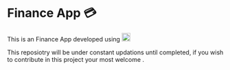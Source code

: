 <h1>Finance App 💳</h1>
This is an Finance App developed using <img src="https://img.shields.io/badge/Flutter-%2302569B.svg?style=for-the-badge&logo=Flutter&logoColor=white" height="20"> 

This reposiotry will be under constant updations until completed, if you wish to contribute in this project your most welcome . 
